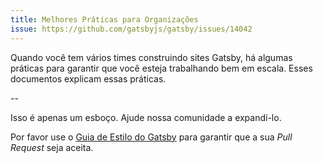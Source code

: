 ```yaml
---
title: Melhores Práticas para Organizações
issue: https://github.com/gatsbyjs/gatsby/issues/14042
---
```


Quando você tem vários times construindo sites Gatsby, há algumas práticas para garantir que você esteja trabalhando bem em escala. Esses documentos explicam essas práticas.

<GuideList slug={props.slug} />

--

Isso é apenas um esboço. Ajude nossa comunidade a expandí-lo.

Por favor use o [Guia de Estilo do Gatsby](/contributing/gatsby-style-guide/) para garantir que a sua _Pull Request_ seja aceita.
